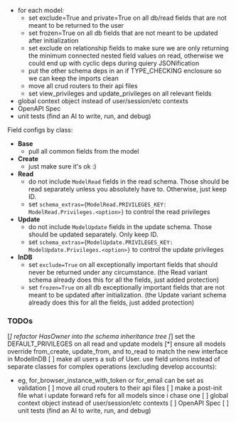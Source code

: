 - for each model:
  - set exclude=True and private=True on all db/read fields that are not meant to be returned to the user
  - set frozen=True on all db fields that are not meant to be updated after initialization
  - set exclude on relationship fields to make sure we are only returning the minimum connected nested field values on read, otherwise we could end up with cyclic deps during quiery JSONification
  - put the other schema deps in an if TYPE_CHECKING enclosure so we can keep the imports clean
  - move all crud routers to their api files
  - set view_privileges and update_privileges on all relevant fields
- global context object instead of user/session/etc contexts
- OpenAPI Spec
- unit tests (find an AI to write, run, and debug)

Field configs by class:

- **Base**
  - pull all common fields from the model
- **Create**
  - just make sure it's ok :)
- **Read**
  - do not include `ModelRead` fields in the read schema. Those should be read separately unless you absolutely have to. Otherwise, just keep ID.
  - set `schema_extras={ModelRead.PRIVILEGES_KEY: ModelRead.Privileges.<option>}` to control the read privileges
- **Update**
  - do not include `ModelUpdate` fields in the update schema. Those should be updated separately. Only keep ID.
  - set `schema_extras={ModelUpdate.PRIVILEGES_KEY: ModelUpdate.Privileges.<option>}` to control the update privileges
- **InDB**
  - set `exclude=True` on all exceptionally important fields that should never be returned under any circumstance. (the Read variant schema already does this for all the fields, just added protection)
  - set `frozen=True` on all db exceptionally important fields that are not meant to be updated after initialization. (the Update variant schema already does this for all the fields, just added protection)

### TODOs

[*] refactor HasOwner into the schema inheritance tree
[*] set the DEFAULT_PRIVILEGES on all read and update models
[*] ensure all models override from_create, update_from, and to_read to match the new interface in ModelInDB
[ ] make all users a sub of User. use field unions instead of separate classes for complex operations (excluding develop accounts):
  - eg, for_browser_instance_with_token or for_email can be set as validation
[ ] move all crud routers to their api files
[ ] make a post-init file what i update forward refs for all models since i chase one
[ ] global context object instead of user/session/etc contexts
[ ] OpenAPI Spec
[ ] unit tests (find an AI to write, run, and debug)
